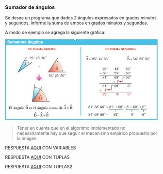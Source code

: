 ### Sumador de ángulos

Se desea un programa que dados 2 ángulos expresados en grados minutos y segundos, informe la suma de ambos en grados minutos y segundos.

A modo de ejemplo se agrega la siguiente gráfica:

![Suma de ángulos](sum-angulos.png)

> Tener en cuenta que en el algoritmo implementado no necesariamente hay que seguir el mecanismo empírico propuesto por la imagen.

RESPUESTA [AQUI](https://github.com/natimmansilla/GuiaEjerciciosProgramacion-AED/blob/30953fd4c0ecf1bd7f995d7312c08becaf1c07ef/Guia%2003/G03-Ej14-a.py) CON VARIABLES 

RESPUESTA [AQUI](https://github.com/natimmansilla/GuiaEjerciciosProgramacion-AED/blob/30953fd4c0ecf1bd7f995d7312c08becaf1c07ef/Guia%2003/G03-Ej14-b.py) CON TUPLAS 

RESPUESTA [AQUI](https://github.com/natimmansilla/GuiaEjerciciosProgramacion-AED/blob/30953fd4c0ecf1bd7f995d7312c08becaf1c07ef/Guia%2003/G03-Ej14-c.py)  CON TUPLAS2 

